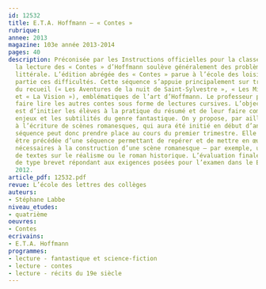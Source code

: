 ```yaml
---
id: 12532
title: E.T.A. Hoffmann – « Contes »
rubrique: 
annee: 2013
magazine: 103e année 2013-2014
pages: 40
description: Préconisée par les Instructions officielles pour la classe de quatrième,
  la lecture des « Contes » d’Hoffmann soulève généralement des problèmes de compréhension
  littérale. L’édition abrégée des « Contes » parue à l’école des loisirs lève en
  partie ces difficultés. Cette séquence s’appuie principalement sur trois nouvelles
  du recueil (« Les Aventures de la nuit de Saint-Sylvestre », « Les Mines de Falun »
  et « La Vision »), emblématiques de l’art d’Hoffmann. Le professeur pourra, en complément,
  faire lire les autres contes sous forme de lectures cursives. L’objectif des séances
  est d’initier les élèves à la pratique du résumé et de leur faire comprendre les
  enjeux et les subtilités du genre fantastique. On y propose, par ailleurs, un entraînement
  à l’écriture de scènes romanesques, qui aura été initié en début d’année. Cette
  séquence peut donc prendre place au cours du premier trimestre. Elle devra toutefois
  être précédée d’une séquence permettant de repérer et de mettre en œuvre les éléments
  nécessaires à la construction d’une scène romanesque – par exemple, un groupement
  de textes sur le réalisme ou le roman historique. L’évaluation finale est un sujet
  de type brevet répondant aux exigences posées pour l’examen dans le B.O. de mars
  2012.
article_pdf: 12532.pdf
revue: L’école des lettres des collèges
auteurs:
- Stéphane Labbe
niveau_etudes:
- quatrième
oeuvres:
- Contes
ecrivains:
- E.T.A. Hoffmann
programmes:
- lecture - fantastique et science-fiction
- lecture - contes
- lecture - récits du 19e siècle
---
```

